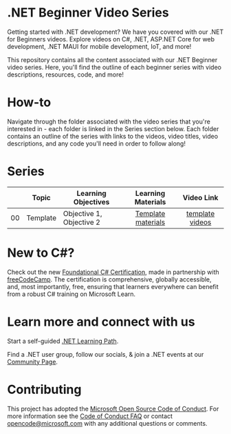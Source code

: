# .NET Beginner Video Series

Getting started with .NET development? We have you covered with our .NET for Beginners videos. Explore videos on C#, .NET, ASP.NET Core for web development, .NET MAUI for mobile development, IoT, and more!

This repository contains all the content associated with our .NET Beginner video series. Here, you'll find the outline of each beginner series with video descriptions, resources, code, and more!

# How-to

Navigate through the folder associated with the video series that you're interested in - each folder is linked in the Series section below. Each folder contains an outline of the series with links to the videos, video titles, video descriptions, and any code you'll need in order to follow along!

# Series

|     |                       Topic                       | Learning Objectives                                                                                                                 |                                                         Learning Materials                                                          |                                                         Video Link                                                          |
| :-: | :------------------------------------------------------: | ----------------------------------------------------------------------------------------------------------------------------------- | :----------------------------------------------------------------------------------------------------------------------------: | :----------------------------------------------------------------------------------------------------------------------------: |
| 00  |                     Template                      |           Objective 1, Objective 2           | [Template materials](/template) | [template videos](https://aka.ms/dotnetvideos)

# New to C#?

Check out the new [Foundational C# Certification](https://aka.ms/csharp-certification), made in partnership with [freeCodeCamp](https://www.freecodecamp.org/). The certification is comprehensive, globally accessible, and, most importantly, free, ensuring that learners everywhere can benefit from a robust C# training on Microsoft Learn.

# Learn more and connect with us

Start a self-guided [.NET Learning Path](https://learn.microsoft.com/en-us/training/dotnet).

Find a .NET user group, follow our socials, & join a .NET events at our [Community Page](https://aka.ms/WebLearningSeries-git-community).

# Contributing

This project has adopted the [Microsoft Open Source Code of Conduct](https://opensource.microsoft.com/codeofconduct/). For more information see the [Code of Conduct FAQ](https://opensource.microsoft.com/codeofconduct/faq/) or contact [opencode@microsoft.com](mailto:opencode@microsoft.com) with any additional questions or comments.
